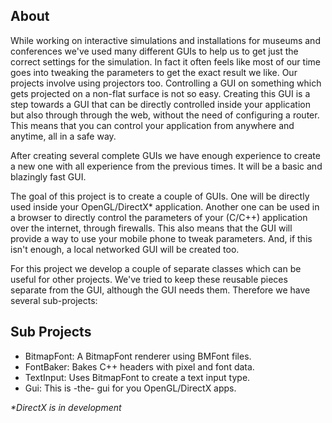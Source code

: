 ## About

While working on interactive simulations and installations for museums and 
conferences we've used many different GUIs to help us to get just the correct 
settings for the simulation. In fact it often feels like most of our time
goes into tweaking the parameters to get the exact result we like. Our projects 
involve using projectors too. Controlling a GUI on something which gets projected 
on a non-flat surface is not so easy. Creating this GUI is a step towards a GUI 
that can be directly controlled inside your application but also through 
through the web, without the need of configuring a router. This means that 
you can control your application from anywhere and anytime, all in a safe way. 

After creating several complete GUIs we have enough experience to create a new one
with all experience from the previous times. It will be a basic and blazingly 
fast GUI.

The goal of this project is to create a couple of GUIs. One will be 
directly used inside your OpenGL/DirectX* application. Another one can 
be used in a browser to directly control the parameters of your (C/C++)
application over the internet, through firewalls. This also means that the
GUI will provide a way to use your mobile phone to tweak parameters. And, 
if this isn't enough, a local networked GUI will be created too.

For this project we develop a couple of separate classes which can be
useful for other projects. We've tried to keep these reusable pieces
separate from the GUI, although the GUI needs them. Therefore we have
several sub-projects:

## Sub Projects

 - BitmapFont: A BitmapFont renderer using BMFont files. 
 - FontBaker: Bakes C++ headers with pixel and font data.
 - TextInput: Uses BitmapFont to create a text input type.
 - Gui: This is -the- gui for you OpenGL/DirectX apps.

_*DirectX is in development_






